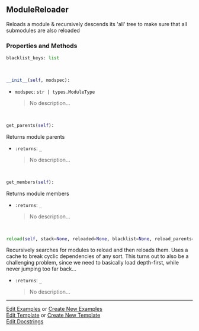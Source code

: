 ## <a id="McUtils.Misc.InteractiveTools.ModuleReloader">ModuleReloader</a>
Reloads a module & recursively descends its 'all' tree
to make sure that all submodules are also reloaded

### Properties and Methods
```python
blacklist_keys: list
```
<a id="McUtils.Misc.InteractiveTools.ModuleReloader.__init__" class="docs-object-method">&nbsp;</a>
```python
__init__(self, modspec): 
```

- `modspec`: `str | types.ModuleType`
    >No description...

<a id="McUtils.Misc.InteractiveTools.ModuleReloader.get_parents" class="docs-object-method">&nbsp;</a>
```python
get_parents(self): 
```
Returns module parents
- `:returns`: `_`
    >No description...

<a id="McUtils.Misc.InteractiveTools.ModuleReloader.get_members" class="docs-object-method">&nbsp;</a>
```python
get_members(self): 
```
Returns module members
- `:returns`: `_`
    >No description...

<a id="McUtils.Misc.InteractiveTools.ModuleReloader.reload" class="docs-object-method">&nbsp;</a>
```python
reload(self, stack=None, reloaded=None, blacklist=None, reload_parents=True, verbose=False, print_indent=''): 
```
Recursively searches for modules to reload and then reloads them.
        Uses a cache to break cyclic dependencies of any sort.
        This turns out to also be a challenging problem, since we need to basically
        load depth-first, while never jumping too far back...
- `:returns`: `_`
    >No description...





___

[Edit Examples](https://github.com/McCoyGroup/McUtils/edit/edit/ci/examples/ci/docs/McUtils/Misc/InteractiveTools/ModuleReloader.md) or 
[Create New Examples](https://github.com/McCoyGroup/McUtils/new/edit/?filename=ci/examples/ci/docs/McUtils/Misc/InteractiveTools/ModuleReloader.md) <br/>
[Edit Template](https://github.com/McCoyGroup/McUtils/edit/edit/ci/docs/ci/docs/McUtils/Misc/InteractiveTools/ModuleReloader.md) or 
[Create New Template](https://github.com/McCoyGroup/McUtils/new/edit/?filename=ci/docs/templates/ci/docs/McUtils/Misc/InteractiveTools/ModuleReloader.md) <br/>
[Edit Docstrings](https://github.com/McCoyGroup/McUtils/edit/edit/McUtils/Misc/InteractiveTools.py?message=Update%20Docs)